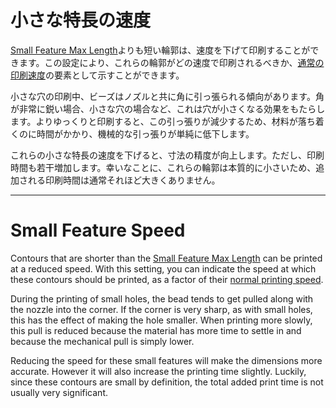 小さな特長の速度
====
[Small Feature Max Length](small_feature_max_length.md)よりも短い輪郭は、速度を下げて印刷することができます。この設定により、これらの輪郭がどの速度で印刷されるべきか、[通常の印刷速度](../speed/speed_wall.md)の要素として示すことができます。

小さな穴の印刷中、ビーズはノズルと共に角に引っ張られる傾向があります。角が非常に鋭い場合、小さな穴の場合など、これは穴が小さくなる効果をもたらします。よりゆっくりと印刷すると、この引っ張りが減少するため、材料が落ち着くのに時間がかかり、機械的な引っ張りが単純に低下します。

これらの小さな特長の速度を下げると、寸法の精度が向上します。ただし、印刷時間も若干増加します。幸いなことに、これらの輪郭は本質的に小さいため、追加される印刷時間は通常それほど大きくありません。

---

Small Feature Speed
====
Contours that are shorter than the [Small Feature Max Length](small_feature_max_length.md) can be printed at a reduced speed. With this setting, you can indicate the speed at which these contours should be printed, as a factor of their [normal printing speed](../speed/speed_wall.md).

During the printing of small holes, the bead tends to get pulled along with the nozzle into the corner. If the corner is very sharp, as with small holes, this has the effect of making the hole smaller. When printing more slowly, this pull is reduced because the material has more time to settle in and because the mechanical pull is simply lower.

Reducing the speed for these small features will make the dimensions more accurate. However it will also increase the printing time slightly. Luckily, since these contours are small by definition, the total added print time is not usually very significant.